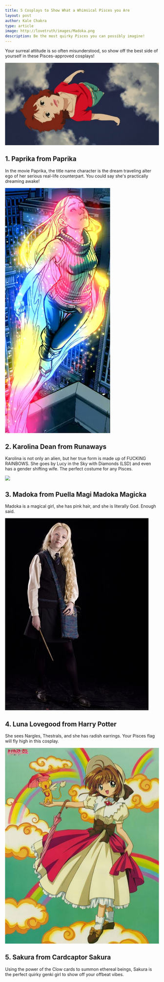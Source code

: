```yaml
---
title: 5 Cosplays to Show What a Whimsical Pisces you Are
layout: post
author: Kale Chakra
type: article
image: http://lovetruth/images/Madoka.png 
description: Be the most quirky Pisces you can possibly imagine!
---
```


Your surreal attitude is so often misunderstood, so show off the best side of yourself in these Pisces-approved cosplays!

![](/images/paprika.jpg)
## 1. Paprika from Paprika
In the movie Paprika, the title name character is the dream traveling alter ego of her serious real-life counterpart. 
You could say she's practically dreaming awake!

![](/images/Karolina.jpg)
## 2. Karolina Dean from Runaways
Karolina is not only an alien, but her true form is made up of FUCKING RAINBOWS. She goes by Lucy in the Sky with Diamonds (LSD)
and even has a gender shifting wife. The perfect costume for any Pisces.

![](/images/images/Madoka.png)
## 3. Madoka from Puella Magi Madoka Magicka
Madoka is a magical girl, she has pink hair, and she is literally God. Enough said.

![](/images/Luna.jpg)
## 4. Luna Lovegood from Harry Potter
She sees Nargles, Thestrals, and she has radish earrings. Your Pisces flag will fly high in this cosplay.

![](/images/Sakura.jpg)
## 5. Sakura from Cardcaptor Sakura
Using the power of the Clow cards to summon ethereal beings, Sakura is the perfect quirky genki girl to show off your
offbeat vibes.
